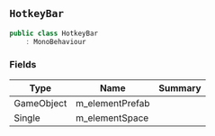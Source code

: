 ## `HotkeyBar`

```csharp
public class HotkeyBar
    : MonoBehaviour

```

### Fields

| Type | Name | Summary | 
| --- | --- | --- | 
| GameObject | m_elementPrefab |  | 
| Single | m_elementSpace |  | 


